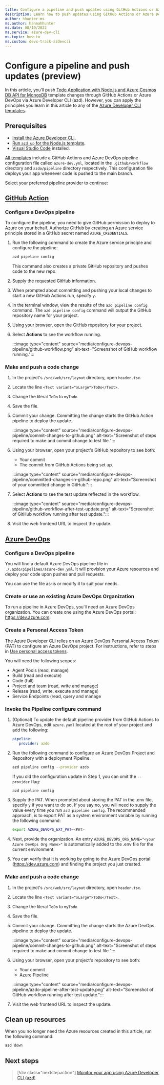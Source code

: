```yaml
---
title: Configure a pipeline and push updates using GitHub Actions or Azure DevOps (preview)
description: Learn how to push updates using GitHub Actions or Azure DevOps.
author: hhunter-ms
ms.author: hannahhunter
ms.date: 08/10/2022
ms.service: azure-dev-cli
ms.topic: how-to
ms.custom: devx-track-azdevcli
---
```


# Configure a pipeline and push updates (preview)

In this article, you'll push [Todo Application with Node.js and Azure Cosmos DB API for MongoDB](https://github.com/azure-samples/todo-nodejs-mongo) template changes through GitHub Actions or Azure DevOps via Azure Developer CLI (azd). However, you can apply the principles you learn in this article to any of the [Azure Developer CLI templates](overview.md#azure-developer-cli-templates).

## Prerequisites

- [Install the Azure Developer CLI](install-azd.md).
- [Run `azd up` for the Node.js template](./get-started.md).
- [Visual Studio Code](https://code.visualstudio.com/download) installed.

[All templates](./azd-templates.md) include a GitHub Actions and Azure DevOps pipeline configuration file called `azure-dev.yml`, located in the `.github/workflow` directory and `azdo/pipeline` directory respectively. This configuration file deploys your app whenever code is pushed to the main branch.

Select your preferred pipeline provider to continue:

## [GitHub Action](#tab/GitHub)

### Configure a DevOps pipeline

To configure the pipeline, you need to give GitHub permission to deploy to Azure on your behalf. Authorize GitHub by creating an Azure service principle stored in a GitHub secret named `AZURE_CREDENTIALS`.

1. Run the following command to create the Azure service principle and configure the pipeline:

    ```bash
    azd pipeline config
    ```

   This command also creates a private GitHub repository and pushes code to the new repo.

1. Supply the requested GitHub information.
1. When prompted about committing and pushing your local changes to start a new GitHub Actions run, specify `y`.

1. In the terminal window, view the results of the `azd pipeline config` command. The `azd pipeline config` command will output the GitHub repository name for your project.

1. Using your browser, open the GitHub repository for your project.

1. Select **Actions** to see the workflow running.

   :::image type="content" source="media/configure-devops-pipeline/github-workflow.png" alt-text="Screenshot of GitHub workflow running.":::

### Make and push a code change

1. In the project's `/src/web/src/layout` directory, open `header.tsx`.

1. Locate the line `<Text variant="xLarge">ToDo</Text>`.

1. Change the literal `ToDo` to `myTodo`.

1. Save the file.

1. Commit your change. Committing the change starts the GitHub Action pipeline to deploy the update.

   :::image type="content" source="media/configure-devops-pipeline/commit-changes-to-github.png" alt-text="Screenshot of steps required to make and commit change to test file.":::

1. Using your browser, open your project's GitHub repository to see both:
   - Your commit
   - The commit from GitHub Actions being set up.

   :::image type="content" source="media/configure-devops-pipeline/committed-changes-in-github-repo.png" alt-text="Screenshot of your committed change in GitHub.":::

1. Select **Actions** to see the test update reflected in the workflow.

   :::image type="content" source="media/configure-devops-pipeline/github-workflow-after-test-update.png" alt-text="Screenshot of GitHub workflow running after test update.":::

1. Visit the web frontend URL to inspect the update.

## [Azure DevOps](#tab/azdo)

### Configure a DevOps pipeline

You will find a default Azure DevOps pipeline file in `./.azdo/pipelines/azure-dev.yml`. It will provision your Azure resources and deploy your code upon pushes and pull requests.

You can use the file as-is or modify it to suit your needs.

### Create or use an existing Azure DevOps Organization

To run a pipeline in Azure DevOps, you'll need an Azure DevOps organization. You can create one using the Azure DevOps portal: https://dev.azure.com.

### Create a Personal Access Token

The Azure Developer CLI relies on an Azure DevOps Personal Access Token (PAT) to configure an Azure DevOps project. For instructions, refer to steps in [Use personal access tokens](/azure/devops/organizations/accounts/use-personal-access-tokens-to-authenticate).

You will need the following scopes:
- Agent Pools (read, manage)
- Build (read and execute)
- Code (full)
- Project and team (read, write and manage)
- Release (read, write, execute and manage)
- Service Endpoints (read, query and manage

### Invoke the Pipeline configure command

1. (Optional) To update the default pipeline provider from GitHub Actions to Azure DevOps, edit `azure.yaml` located at the root of your project and add the following:

   ``` yaml
   pipeline: 
      provider: azdo 
   ``` 

1. Run the following command to configure an Azure DevOps Project and Repository with a deployment Pipeline.

   ``` bash
   azd pipeline config --provider azdo
   ````
   
   If you did the configuration update in Step 1, you can omit the `--provider` flag:

   ``` bash
   azd pipeline config
   ````

1. Supply the PAT. When prompted about storing the PAT in the .env file, specify `y` if you want to do so. If you say no, you will need to supply the value every time you run `azd pipeline config`. The recommended approach, is to export PAT as a system environment variable by running the following command:

   ```bash
   export AZURE_DEVOPS_EXT_PAT=<PAT>
   ```

1. Next, provide the organization. An entry `AZURE_DEVOPS_ORG_NAME="<your Azure DevOps Org Name>"` is automatically added to the .env file for the current environment. 

1. You can verify that it is working by going to the Azure DevOps portal (https://dev.azure.com) and finding the project you just created.

### Make and push a code change

1. In the project's `/src/web/src/layout` directory, open `header.tsx`.

1. Locate the line `<Text variant="xLarge">ToDo</Text>`.

1. Change the literal `ToDo` to `myTodo`.

1. Save the file.

1. Commit your change. Committing the change starts the Azure DevOps pipeline to deploy the update.

   :::image type="content" source="media/configure-devops-pipeline/commit-changes-to-github.png" alt-text="Screenshot of steps required to make and commit change to test file.":::

1. Using your browser, open your project's repository to see both:
   - Your commit
   - Azure Pipeline
   
   :::image type="content" source="media/configure-devops-pipeline/azdo-pipeline-after-test-update.png" alt-text="Screenshot of GitHub workflow running after test update.":::

1. Visit the web frontend URL to inspect the update.

## Clean up resources

When you no longer need the Azure resources created in this article, run the following command:

``` bash
azd down
```

## Next steps

> [!div class="nextstepaction"]
> [Monitor your app using Azure Developer CLI (azd)](monitor-your-app.md)
